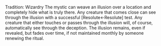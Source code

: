 Tradition: Wizardry
The mystic can weave an illusion over a location and completely hide what is truly there. Any creature that comes close can see through the illusion with a successful [Resolute←Resolute] test. Any creature that either touches or passes through the illusion will, of course, automatically see through the deception. The illusion remains, even if revealed, but fades over time, if not maintained monthly by someone renewing the ritual.